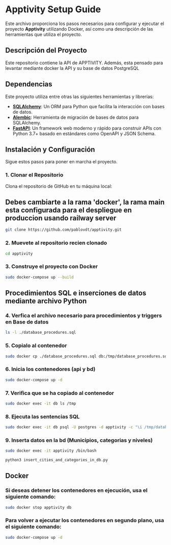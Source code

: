 # Apptivity Setup Guide

Este archivo proporciona los pasos necesarios para configurar y ejecutar el proyecto **Apptivity** utilizando Docker,
así como una descripción de las herramientas que utiliza el proyecto.

## Descripción del Proyecto

Este repositorio contiene la API de APPTIVITY.
Además, esta pensado para levantar mediante docker la API y su base de datos PostgreSQL

## Dependencias

Este proyecto utiliza entre otras las siguientes herramientas y librerías:

- **[SQLAlchemy](https://www.sqlalchemy.org/)**: Un ORM para Python que facilita la interacción con bases de datos.
- **[Alembic](https://alembic.sqlalchemy.org/en/latest/)**: Herramienta de migración de bases de datos para SQLAlchemy.
- **[FastAPI](https://fastapi.tiangolo.com/)**: Un framework web moderno y rápido para construir APIs con Python 3.7+ basado en estándares como OpenAPI y JSON Schema.

## Instalación y Configuración

Sigue estos pasos para poner en marcha el proyecto.

### 1. Clonar el Repositorio

Clona el repositorio de GitHub en tu máquina local:

## Debes cambiarte a la rama 'docker', la rama main esta configurada para el despliegue en produccion usando railway server


```bash
git clone https://github.com/pablovdt/apptivity.git
```

### 2. Muevete al repositorio recien clonado
```bash
cd apptivity
```

### 3. Construye el proyecto con Docker
```bash
sudo docker-compose up --build
```

## Procedimientos SQL e inserciones de datos mediante archivo Python

### 4. Verfica el archivo necesario para procedimientos y triggers en Base de datos
```bash
ls -l ./database_procedures.sql
```

### 5. Copialo al contenedor
```bash
sudo docker cp ./database_procedures.sql db:/tmp/database_procedures.sql
```

### 6. Inicia los contenedores (api y bd)
```bash
sudo docker-compose up -d
```
### 7. Verifica que se ha copiado al contenedor
```bash
sudo docker exec -it db ls /tmp
```

### 8. Ejecuta las sentencias SQL
```bash
sudo docker exec -it db psql -U postgres -d apptivity -c "\i /tmp/database_procedures.sql"
```

### 9. Inserta datos en la bd (Municipios, categorias y niveles)
```bash
sudo docker exec -it apptivity /bin/bash
```
```bash
python3 insert_cities_and_categories_in_db.py
````
## Docker

### Si deseas detener los contenedores en ejecución, usa el siguiente comando:
```bash
sudo docker stop apptivity db
```
### Para volver a ejecutar los contenedores en segundo plano, usa el siguiente comando:
```bash
sudo docker-compose up -d
```
